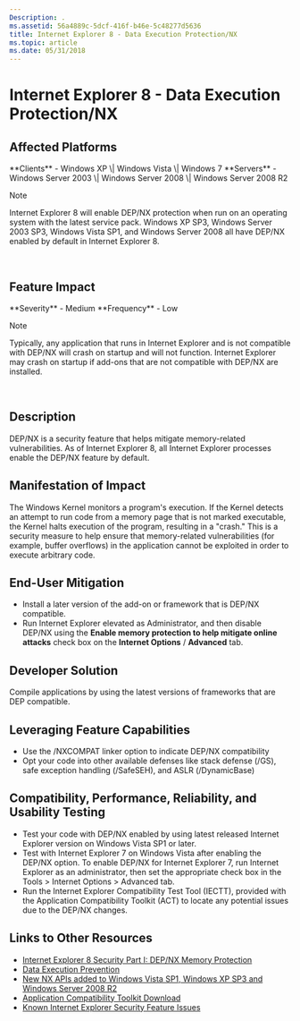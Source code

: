 ```yaml
---
Description: .
ms.assetid: 56a4889c-5dcf-416f-b46e-5c48277d5636
title: Internet Explorer 8 - Data Execution Protection/NX
ms.topic: article
ms.date: 05/31/2018
---
```


# Internet Explorer 8 - Data Execution Protection/NX

## Affected Platforms

<dl> **Clients** - Windows XP \| Windows Vista \| Windows 7  
**Servers** - Windows Server 2003 \| Windows Server 2008 \| Windows Server 2008 R2  
</dl>

> [!Note]  
> Internet Explorer 8 will enable DEP/NX protection when run on an operating system with the latest service pack. Windows XP SP3, Windows Server 2003 SP3, Windows Vista SP1, and Windows Server 2008 all have DEP/NX enabled by default in Internet Explorer 8.

 

## Feature Impact

<dl> **Severity** - Medium  
**Frequency** - Low  
</dl>

> [!Note]  
> Typically, any application that runs in Internet Explorer and is not compatible with DEP/NX will crash on startup and will not function. Internet Explorer may crash on startup if add-ons that are not compatible with DEP/NX are installed.

 

## Description

DEP/NX is a security feature that helps mitigate memory-related vulnerabilities. As of Internet Explorer 8, all Internet Explorer processes enable the DEP/NX feature by default.

## Manifestation of Impact

The Windows Kernel monitors a program's execution. If the Kernel detects an attempt to run code from a memory page that is not marked executable, the Kernel halts execution of the program, resulting in a "crash." This is a security measure to help ensure that memory-related vulnerabilities (for example, buffer overflows) in the application cannot be exploited in order to execute arbitrary code.

## End-User Mitigation

-   Install a later version of the add-on or framework that is DEP/NX compatible.
-   Run Internet Explorer elevated as Administrator, and then disable DEP/NX using the **Enable memory protection to help mitigate online attacks** check box on the **Internet Options** / **Advanced** tab.

## Developer Solution

Compile applications by using the latest versions of frameworks that are DEP compatible.

## Leveraging Feature Capabilities

-   Use the /NXCOMPAT linker option to indicate DEP/NX compatibility
-   Opt your code into other available defenses like stack defense (/GS), safe exception handling (/SafeSEH), and ASLR (/DynamicBase)

## Compatibility, Performance, Reliability, and Usability Testing

-   Test your code with DEP/NX enabled by using latest released Internet Explorer version on Windows Vista SP1 or later.
-   Test with Internet Explorer 7 on Windows Vista after enabling the DEP/NX option. To enable DEP/NX for Internet Explorer 7, run Internet Explorer as an administrator, then set the appropriate check box in the Tools > Internet Options > Advanced tab.
-   Run the Internet Explorer Compatibility Test Tool (IECTT), provided with the Application Compatibility Toolkit (ACT) to locate any potential issues due to the DEP/NX changes.

## Links to Other Resources

-   [Internet Explorer 8 Security Part I: DEP/NX Memory Protection](https://go.microsoft.com/fwlink/p/?linkid=205078)
-   [Data Execution Prevention](https://msdn.microsoft.com/en-us/library/Aa366553(v=VS.85).aspx)
-   [New NX APIs added to Windows Vista SP1, Windows XP SP3 and Windows Server 2008 R2](https://go.microsoft.com/fwlink/p/?linkid=205079)
-   [Application Compatibility Toolkit Download](https://go.microsoft.com/fwlink/p/?linkid=205020)
-   [Known Internet Explorer Security Feature Issues](https://go.microsoft.com/fwlink/p/?linkid=205080)

 

 



